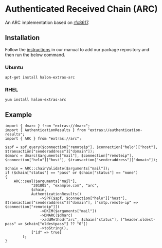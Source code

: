 # Authenticated Received Chain (ARC) 
An ARC implementation based on [rfc8617](https://tools.ietf.org/html/rfc8617).

## Installation

Follow the [instructions](https://docs.halon.io/manual/comp_install.html#installation) in our manual to add our package repository and then run the below command.

### Ubuntu

```
apt-get install halon-extras-arc
```

### RHEL

```
yum install halon-extras-arc
```

## Example

```
import { dmarc } from "extras://dmarc";
import { AuthenticationResults } from "extras://authentication-results";
import { ARC } from "extras://arc";

$spf = spf_query($connection["remoteip"], $connection["helo"]["host"], $transaction["senderaddress"]["domain"]);
$dmarc = dmarc($arguments["mail"], $connection["remoteip"], $connection["helo"]["host"], $transaction["senderaddress"]["domain"]);

$chain = ARC::chainValidate($arguments["mail"]);
if ($chain["status"] == "pass" or $chain["status"] == "none")
{
	ARC::seal($arguments["mail"],
			"201805", "example.com", "arc",
			$chain,
			AuthenticationResults()
				->SPF($spf, $connection["helo"]["host"], $transaction["senderaddress"]["domain"], ["smtp.remote-ip" => $connection["remoteip"]])
				->DKIM($arguments["mail"])
				->DMARC($dmarc)
				->addMethod("arc", $chain["status"], ["header.oldest-pass" => $chain["oldestpass"] ?? "0"])
				->toString(),
			["id" => true]
		);
}
```
